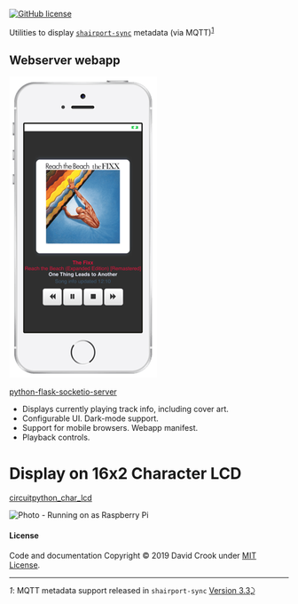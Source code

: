 [![GitHub license](https://img.shields.io/github/license/idcrook/shairport-sync-mqtt-display.svg)](https://github.com/idcrook/shairport-sync-mqtt-display/blob/master/LICENSE)

Utilities to display [`shairport-sync`](https://github.com/mikebrady/shairport-sync) metadata (via MQTT)<sup id="a1">[1](#f1)</sup>

Webserver webapp
----------------

![Screenshot - Dark mode on iPhone SE](python-flask-socketio-server/screenshot1.png "Dark mode on iPhone SE")

[python-flask-socketio-server](python-flask-socketio-server/)

-	Displays currently playing track info, including cover art.
-	Configurable UI. Dark-mode support.
-	Support for mobile browsers. Webapp manifest.
-	Playback controls.

Display on 16x2 Character LCD
=============================

[circuitpython_char_lcd](circuitpython_char_lcd/)

![Photo - Running on as Raspberry Pi](circuitpython_char_lcd/photo1.png "Running on a Pi with 16x2 Character LCD display")

#### License

Code and documentation Copyright © 2019 David Crook under [MIT License](LICENSE).

---

<i id="f1">1</i>: MQTT metadata support released in `shairport-sync` [Version 3.3](https://github.com/mikebrady/shairport-sync/releases/tag/3.3)[⤸](#a1)
